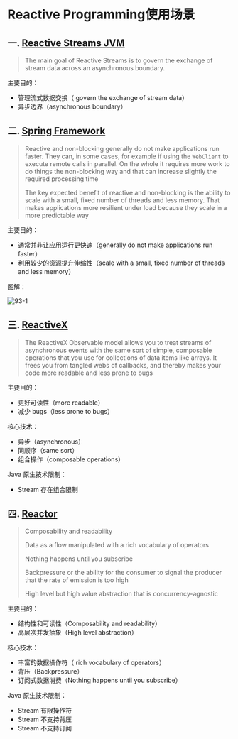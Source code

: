 # Reactive Programming使用场景

## 一. [Reactive Streams JVM](https://github.com/reactive-streams/reactive-streams-jvm)
> The main goal of Reactive Streams is to govern the exchange of stream data across an asynchronous boundary.

主要目的：
* 管理流式数据交换（ govern the exchange of stream data）
* 异步边界（asynchronous boundary）

## 二. [Spring Framework](https://docs.spring.io/spring/docs/5.0.7.RELEASE/spring-framework-reference/web-reactive.html#webflux-performance)
> Reactive and non-blocking generally do not make applications run faster. They can, in some cases, for example if using the `WebClient` to execute remote calls in parallel. On the whole it requires more work to do things the non-blocking way and that can increase slightly the required processing time
>
> The key expected benefit of reactive and non-blocking is the ability to scale with a small, fixed number of threads and less memory. That makes applications more resilient under load because they scale in a more predictable way

主要目的：
* 通常并非让应用运行更快速（generally do not make applications run faster）
* 利用较少的资源提升伸缩性（scale with a small, fixed number of threads and less memory）

图解：

![93-1](https://s2.ax1x.com/2020/01/15/lO5BTA.md.png)

## 三. [ReactiveX](http://reactivex.io/intro.html)
> The ReactiveX Observable model allows you to treat streams of asynchronous events with the same sort of simple, composable operations that you use for collections of data items like arrays. It frees you from tangled webs of callbacks, and thereby makes your code more readable and less prone to bugs

主要目的：
* 更好可读性（more readable）
* 减少 bugs（less prone to bugs）

核心技术：
* 异步（asynchronous）
* 同顺序（same sort）
* 组合操作（composable operations）

Java 原生技术限制：
* Stream 存在组合限制

## 四. [Reactor](http://projectreactor.io/docs/core/release/reference/#intro-reactive)
> Composability and readability
>
> Data as a flow manipulated with a rich vocabulary of operators
>
> Nothing happens until you subscribe
> 
> Backpressure or the ability for the consumer to signal the producer that the rate of emission is too high
> 
> High level but high value abstraction that is concurrency-agnostic

主要目的：
* 结构性和可读性（Composability and readability）
* 高层次并发抽象（High level abstraction）

核心技术：
* 丰富的数据操作符（ rich vocabulary of operators）
* 背压（Backpressure）
* 订阅式数据消费（Nothing happens until you subscribe）

Java 原生技术限制：
* Stream 有限操作符
* Stream 不支持背压
* Stream 不支持订阅





<comment/>